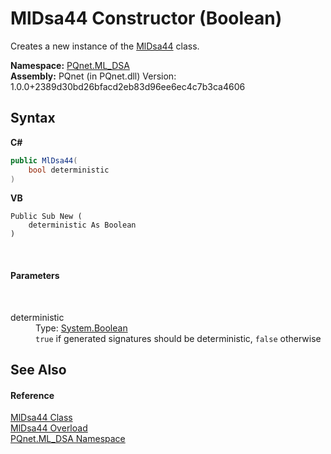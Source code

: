 # MlDsa44 Constructor (Boolean)
 

Creates a new instance of the <a href="6ced723b-94b9-cefc-3c4e-51e99bd94fb4">MlDsa44</a> class.

**Namespace:**&nbsp;<a href="098c2ae7-a283-47c8-9739-d51bf939ff87">PQnet.ML_DSA</a><br />**Assembly:**&nbsp;PQnet (in PQnet.dll) Version: 1.0.0+2389d30bd26bfacd2eb83d96ee6ec4c7b3ca4606

## Syntax

**C#**<br />
``` C#
public MlDsa44(
	bool deterministic
)
```

**VB**<br />
``` VB
Public Sub New ( 
	deterministic As Boolean
)
```

<br />

#### Parameters
&nbsp;<dl><dt>deterministic</dt><dd>Type: <a href="https://docs.microsoft.com/dotnet/api/system.boolean" target="_blank" rel="noopener noreferrer">System.Boolean</a><br />`true` if generated signatures should be deterministic, `false` otherwise</dd></dl>

## See Also


#### Reference
<a href="6ced723b-94b9-cefc-3c4e-51e99bd94fb4">MlDsa44 Class</a><br /><a href="0c307309-5395-d9bf-53e2-b34af7247a6b">MlDsa44 Overload</a><br /><a href="098c2ae7-a283-47c8-9739-d51bf939ff87">PQnet.ML_DSA Namespace</a><br />